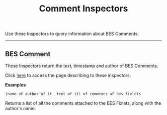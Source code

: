 ﻿---
title: Comment Inspectors
---

Use these Inspectors to query information about BES Comments.

---

## BES Comment

These Inspectors return the text, timestamp and author of BES Comments.

Click [here](/relevance/reference/bes-comment.html) to access the page describing to these inspectors.

**Examples**

```
(name of author of it, text of it) of comments of bes fixlets
```

Returns a list of all the comments attached to the BES Fixlets, along with the author's name.

